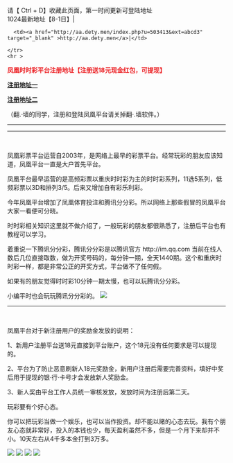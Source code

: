 
    
<html>
<head>
<meta charset="utf-8">

</head>

<body>
  请【 Ctrl + D】收藏此页面，第一时间更新可登陆地址
    <br>
    <tr>
      <td>1024最新地址【8-1日】|</td>
      
      <td><a href="http://aa.dety.men/index.php?u=503413&ext=abcd3" target="_blank" >http://aa.dety.men</a>|</td>
    
    </tr>
    <hr >
 <p style="color: #EC1D21"><strong>凤凰时时彩平台注册地址【注册送18元现金红包，可提现】</strong></p>
<p><a href="http://www.fh.game/register/?id=11813570&amp;exp=1843549791396&amp;pid=8008100&amp;token=40c4"><strong>注册地址一</strong></a></p>
<p><a href="https://www.ph158nb.com/register/?id=11813570&amp;exp=1843549791396&amp;pid=8008100&amp;token=40c4"><strong>注册地址二</strong></a></p>
<p>（翻.·墙的同学，注册和登陆凤凰平台请关掉翻·.墙软件。）</p>
    <hr >
    
<hr>
<p>&nbsp;</p>
<p>凤凰彩票平台运营自2003年，是网络上最早的彩票平台。经常玩彩的朋友应该知道，凤凰平台一直是大户首先平台。</p>
<p>凤凰平台最早运营的是高频彩票以重庆时时彩为主的时时彩系列，11选5系列，低频彩票以3D和排列3/5。后来又增加自有彩乐利彩。</p>
<p>今年凤凰平台增加了凤凰体育投注和腾讯分分彩。所以网络上那些假冒的凤凰平台大家一看便可分晓。</p>
<p>时时彩相关知识这里就不做介绍了，一般玩彩的朋友都很熟悉了，注册后平台也有教程可以学习。</p>
<p>着重说一下腾讯分分彩，腾讯分分彩是以腾讯官方  http://im.qq.com   当前在线人数后几位直接取数，做为开奖号码的，每分钟一期，全天1440期。这个和重庆时时彩一样，都是非常公正的开奖方式，平台做不了任何假。</p>
<p>如果有的朋友觉得时时彩10分钟一期太慢，也可以玩腾讯分分彩。</p>
小编平时也会玩玩腾讯分分彩的。
<img src="http://www.xoimg.club/u/20180803/06232681.JPG" >
<hr>
<p>&nbsp;</p>
<p>凤凰平台对于新注册用户的奖励金发放的说明：</p>
<p>1、新用户注册平台送18元直接到平台账户，这个18元没有任何要求是可以提现的。</p>
<p>2、平台为了防止恶意刷新人18元奖励金，新用户注册后需要完善资料，填好中奖后用于提现的银·行·卡号才会发放新人奖励金。</p>
<p>3、新人奖由平台工作人员统一审核发放，发放时间为注册后第二天。</p>
<p> 玩彩要有个好心态。
    <p> 你可以把玩彩当做一个娱乐，也可以当作投资。却不能以赌的心态去玩。我有个朋友心态就非常好，投入的本钱也少，每天盈利虽然不多，但是一个月下来却并不小。10天左右从4千多本金打到3万多。
        <p>
            





<img src="http://www.xoimg.club/u/20180803/06342988.png" >


<img src="http://www.xoimg.club/u/20180803/06342890.png" >
<img src="http://www.xoimg.club/u/20180803/06342841.png" >
<img src="http://www.xoimg.club/u/20180803/06342794.png" >
<p>&nbsp;</p>
<p>&nbsp;</p>

